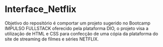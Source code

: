 # Interface_Netflix
Objetivo do repositório é comportar um projeto sugerido no Bootcamp IMPULSO FULLSTACK oferecido pela plataforma DIO, o projeto visa a utilização de HTML e CSS para confecção de uma cópia da plataforma do site de streaming de filmes e séries NETFLIX.
